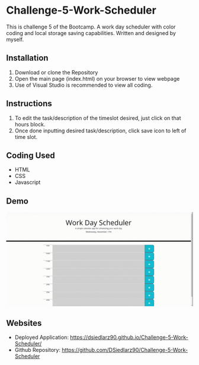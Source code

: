 # Challenge-5-Work-Scheduler
This is challenge 5 of the Bootcamp. A work day scheduler with color coding and local storage saving capabilities. Written and designed by myself.

## Installation
1. Download or clone the Repository
2. Open the main page (index.html) on your browser to view webpage
3. Use of Visual Studio is recommended to view all coding.

## Instructions
1. To edit the task/description of the timeslot desired, just click on that hours block.
2. Once done inputting desired task/description, click save icon to left of time slot.

## Coding Used
* HTML
* CSS
* Javascript

## Demo
![Code Quiz Demo](assets/images/demo-gif.gif)
## Websites
* Deployed Application: https://dsiedlarz90.github.io/Challenge-5-Work-Scheduler/
* Github Repository: https://github.com/DSiedlarz90/Challenge-5-Work-Scheduler